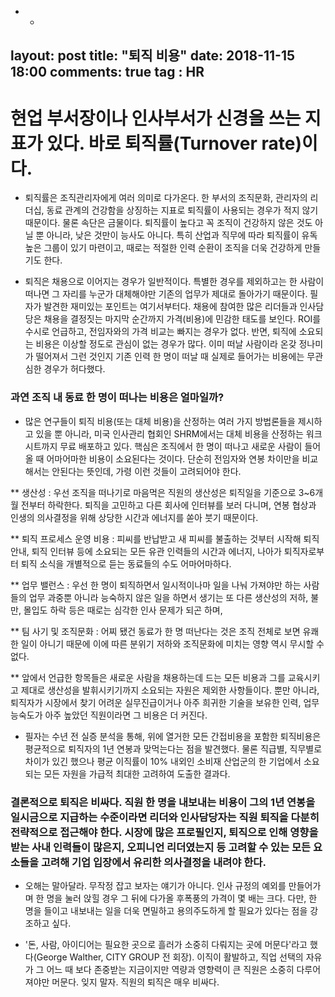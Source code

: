 - -
layout: post
title: "퇴직 비용"
date: 2018-11-15 18:00
comments: true
tag : HR
---

# 현업 부서장이나 인사부서가 신경을 쓰는 지표가 있다. 바로 퇴직률(Turnover rate)이다. 

* 퇴직률은 조직관리자에게 여러 의미로 다가온다. 한 부서의 조직문화, 관리자의 리더십, 동료 관계의 건강함을 상징하는 지표로 퇴직률이 사용되는 경우가 적지 않기 때문이다. 물론 속단은 금물이다. 퇴직률이 높다고 꼭 조직이 건강하지 않은 것도 아닐 뿐 아니라, 낮은 것만이 능사도 아니다. 특히 산업과 직무에 따라 퇴직률이 유독 높은 그룹이 있기 마련이고, 때로는 적절한 인력 순환이 조직을 더욱 건강하게 만들기도 한다. 

* 퇴직은 채용으로 이어지는 경우가 일반적이다. 특별한 경우를 제외하고는 한 사람이 떠나면 그 자리를 누군가 대체해야만 기존의 업무가 제대로 돌아가기 때문이다. 필자가 발견한 재미있는 포인트는 여기서부터다. 채용에 참여한 많은 리더들과 인사담당은 채용을 결정짓는 마지막 순간까지 가격(비용)에 민감한 태도를 보인다. ROI를 수시로 언급하고, 전임자와의 가격 비교는 빠지는 경우가 없다. 반면, 퇴직에 소요되는 비용은 이상할 정도로 관심이 없는 경우가 많다. 이미 떠날 사람이라 온갖 정나미가 떨어져서 그런 것인지 기존 인력 한 명이 떠날 때 실제로 들어가는 비용에는 무관심한 경우가 허다했다. 

### 과연 조직 내 동료 한 명이 떠나는 비용은 얼마일까? 

* 많은 연구들이 퇴직 비용(또는 대체 비용)을 산정하는 여러 가지 방법론들을 제시하고 있을 뿐 아니라, 미국 인사관리 협회인 SHRM에서는 대체 비용을 산정하는 워크시트까지 무료 배포하고 있다. 핵심은 조직에서 한 명이 떠나고 새로운 사람이 들어올 때 어마어마한 비용이 소요된다는 것이다. 단순히 전임자와 연봉 차이만을 비교해서는 안된다는 뜻인데, 가령 이런 것들이 고려되어야 한다. 

** 생산성 : 우선 조직을 떠나기로 마음먹은 직원의 생산성은 퇴직일을 기준으로 3~6개월 전부터 하락한다. 퇴직을 고민하고 다른 회사에 인터뷰를 보러 다니며, 연봉 협상과 인생의 의사결정을 위해 상당한 시간과 에너지를 쏟아 붓기 때문이다.

** 퇴직 프로세스 운영 비용 : 피씨를 반납받고 새 피씨를 불출하는 것부터 시작해 퇴직 안내, 퇴직 인터뷰 등에 소요되는 모든 유관 인력들의 시간과 에너지, 나아가 퇴직자로부터 퇴직 소식을 개별적으로 듣는 동료들의 수도 어마어마하다. 

** 업무 밸런스 : 우선 한 명이 퇴직하면서 일시적이나마 일을 나눠 가져야만 하는 사람들의 업무 과중뿐 아니라 능숙하지 않은 일을 하면서 생기는 또 다른 생산성의 저하, 불만, 몰입도 하락 등은 때로는 심각한 인사 문제가 되곤 하며,

** 팀 사기 및 조직문화 : 어찌 됐건 동료가 한 명 떠난다는 것은 조직 전체로 보면 유쾌한 일이 아니기 때문에 이에 따른 분위기 저하와 조직문화에 미치는 영향 역시 무시할 수 없다. 

** 앞에서 언급한 항목들은 새로운 사람을 채용하는데 드는 모든 비용과 그를 교육시키고 제대로 생산성을 발휘시키기까지 소요되는 자원은 제외한 사항들이다. 뿐만 아니라, 퇴직자가 시장에서 찾기 어려운 실무진급이거나 아주 희귀한 기술을 보유한 인력, 업무 능숙도가 아주 높았던 직원이라면 그 비용은 더 커진다. 

* 필자는 수년 전 실증 분석을 통해, 위에 열거한 모든 간접비용을 포함한 퇴직비용은 평균적으로 퇴직자의 1년 연봉과 맞먹는다는 점을 발견했다. 물론 직급별, 직무별로 차이가 있긴 했으나 평균 이직률이 10% 내외인 소비재 산업군의 한 기업에서 소요되는 모든 자원을 가급적 최대한 고려하여 도출한 결과다. 

### 결론적으로 퇴직은 비싸다. 직원 한 명을 내보내는 비용이 그의 1년 연봉을 일시금으로 지급하는 수준이라면 리더와 인사담당자는 직원 퇴직을 다분히 전략적으로 접근해야 한다. 시장에 많은 프로필인지, 퇴직으로 인해 영향을 받는 사내 인력들이 많은지, 오피니언 리더였는지 등 고려할 수 있는 모든 요소들을 고려해 기업 입장에서 유리한 의사결정을 내려야 한다.
  
* 오해는 말아달라. 무작정 잡고 보자는 얘기가 아니다. 인사 규정의 예외를 만들어가며 한 명을 눌러 앉힐 경우 그 뒤에 다가올 후폭풍의 가격이 몇 배는 크다. 다만, 한 명을 들이고 내보내는 일을 더욱 면밀하고 용의주도하게 할 필요가 있다는 점을 강조하고 싶다. 
  
* '돈, 사람, 아이디어는 필요한 곳으로 흘러가 소중히 다뤄지는 곳에 머문다'라고 했다(George Walther, CITY GROUP 전 회장). 이직이 활발하고, 직업 선택의 자유가 그 어느 때 보다 존중받는 지금이지만 역량과 영향력이 큰 직원은 소중히 다루어져야만 머문다. 잊지 말자. 직원의 퇴직은 매우 비싸다. 
